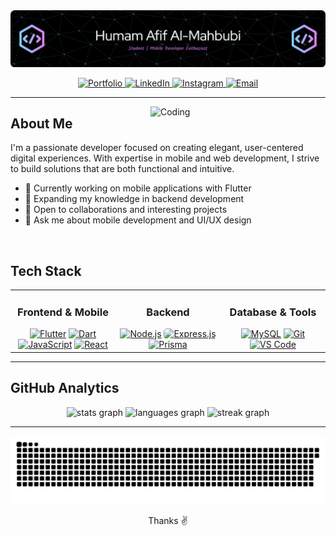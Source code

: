 <div align="center">
    <img src="img/github-header-image.png" alt="Humam Afif Al-Mahbubi | Developer" />
</div>

<p align="center">
    <a href="https://humamafif-portfolio.vercel.app/" target="_blank">
        <img src="https://img.shields.io/badge/Portfolio-4285F4?style=flat-square&logo=google-chrome&logoColor=white" alt="Portfolio" />
    </a>
    <a href="https://linkedin.com/in/humamafif" target="_blank">
        <img src="https://img.shields.io/badge/LinkedIn-0A66C2?style=flat-square&logo=linkedin&logoColor=white" alt="LinkedIn" />
    </a>
    <a href="https://instagram.com/humamafif__" target="_blank">
        <img src="https://img.shields.io/badge/Instagram-E4405F?style=flat-square&logo=instagram&logoColor=white" alt="Instagram" />
    </a>
    <a href="mailto:your.email@example.com" target="_blank">
        <img src="https://img.shields.io/badge/Email-EA4335?style=flat-square&logo=gmail&logoColor=white" alt="Email" />
    </a>
</p>

---

<img align="right" alt="Coding" src="https://user-images.githubusercontent.com/74038190/229223263-cf2e4b07-2615-4f87-9c38-e37600f8381a.gif" width="280" />

## About Me

I'm a passionate developer focused on creating elegant, user-centered digital experiences. With expertise in mobile and web development, I strive to build solutions that are both functional and intuitive.

- 🔭 Currently working on mobile applications with Flutter
- 🌱 Expanding my knowledge in backend development
- 👯 Open to collaborations and interesting projects
- 💬 Ask me about mobile development and UI/UX design

<br/>

## Tech Stack

<table>
  <tr>
    <td valign="top" width="33%">
      <h3 align="center">Frontend & Mobile</h3>
      <div align="center">
        <a href="https://flutter.dev/" target="_blank"><img src="https://cdn.jsdelivr.net/gh/devicons/devicon/icons/flutter/flutter-original.svg" alt="Flutter" width="40" height="40"/></a>
        <a href="https://dart.dev/" target="_blank"><img src="https://cdn.jsdelivr.net/gh/devicons/devicon/icons/dart/dart-original.svg" alt="Dart" width="40" height="40"/></a>
        <a href="https://developer.mozilla.org/en-US/docs/Web/JavaScript" target="_blank"><img src="https://cdn.jsdelivr.net/gh/devicons/devicon/icons/javascript/javascript-original.svg" alt="JavaScript" width="40" height="40"/></a>
        <a href="https://reactjs.org/" target="_blank"><img src="https://cdn.jsdelivr.net/gh/devicons/devicon/icons/react/react-original.svg" alt="React" width="40" height="40"/></a>
      </div>
    </td>
    <td valign="top" width="33%">
      <h3 align="center">Backend</h3>
      <div align="center">
        <a href="https://nodejs.org/" target="_blank"><img src="https://cdn.jsdelivr.net/gh/devicons/devicon/icons/nodejs/nodejs-original.svg" alt="Node.js" width="40" height="40"/></a>
        <a href="https://expressjs.com/" target="_blank"><img src="https://cdn.jsdelivr.net/gh/devicons/devicon/icons/express/express-original.svg" alt="Express.js" width="40" height="40" style="background-color: white; border-radius: 5px;"/></a>
        <a href="https://www.prisma.io/" target="_blank"><img src="https://cdn.jsdelivr.net/gh/devicons/devicon/icons/prisma/prisma-original.svg" alt="Prisma" width="40" height="40"/></a>
      </div>
    </td>
    <td valign="top" width="33%">
      <h3 align="center">Database & Tools</h3>
      <div align="center">
        <a href="https://www.mysql.com/" target="_blank"><img src="https://cdn.jsdelivr.net/gh/devicons/devicon/icons/mysql/mysql-original.svg" alt="MySQL" width="40" height="40"/></a>
        <a href="https://git-scm.com/" target="_blank"><img src="https://cdn.jsdelivr.net/gh/devicons/devicon/icons/git/git-original.svg" alt="Git" width="40" height="40"/></a>
        <a href="https://code.visualstudio.com/" target="_blank"><img src="https://cdn.jsdelivr.net/gh/devicons/devicon/icons/vscode/vscode-original.svg" alt="VS Code" width="40" height="40"/></a>
      </div>
    </td>
  </tr>
</table>

<!-- ---

## Projects & Contributions

<div align="center">
  <a href="https://github.com/humamafif/YOUR_PROJECT_1">
    <img src="https://github-readme-stats.vercel.app/api/pin/?username=humamafif&repo=humamafif&theme=tokyonight&hide_border=true" alt="Project 1" />
  </a>
  <a href="https://github.com/humamafif/YOUR_PROJECT_2">
    <img src="https://github-readme-stats.vercel.app/api/pin/?username=humamafif&repo=YOUR_PROJECT_2&theme=tokyonight&hide_border=true" alt="Project 2" />
  </a>
</div> -->

---

## GitHub Analytics
<div align="center">
  <img src="https://github-readme-stats.vercel.app/api?username=humamafif&hide_title=false&hide_rank=false&show_icons=true&include_all_commits=true&count_private=true&disable_animations=false&theme=tokyonight&locale=en&hide_border=false&order=1" height="150" alt="stats graph"  />
  <img src="https://github-readme-stats.vercel.app/api/top-langs?username=humamafif&locale=en&hide_title=false&layout=compact&card_width=320&langs_count=5&theme=tokyonight&hide_border=false&order=2" height="150" alt="languages graph"  />
  <img src="https://streak-stats.demolab.com?user=humamafif&locale=en&mode=daily&theme=tokyonight&hide_border=false&border_radius=5&order=3" height="150" alt="streak graph"  />
<!--   <img src="https://github-readme-activity-graph.vercel.app/graph?username=humamafif&radius=16&theme=tokyo-night&area=true&order=5&hide_title=false&hide_border=false&title_color=ffffff" height="300" alt="activity-graph graph"  /> -->
</div>

---
<div align="center">
  <img src="https://raw.githubusercontent.com/humamafif/humamafif/output/snake.svg" alt="Snake animation" />
</div>

<div align="center">
  <p>Thanks ✌️</p>
</div>